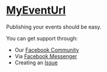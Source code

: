 # <a href="https://www.myeventurl.com">MyEventUrl</a>
Publishing your events should be easy.

You can get support through:
* Our <a href="https://www.facebook.com/makemeetingsgreat">Facebook Community</a>
* Via <a href="https://chat.makemeetingsgreat.com">Facebook Messenger</a>
* Creating an <a href="https://github.com/MakeMeetingsGreat/myeventurl/issues">Issue</a>
